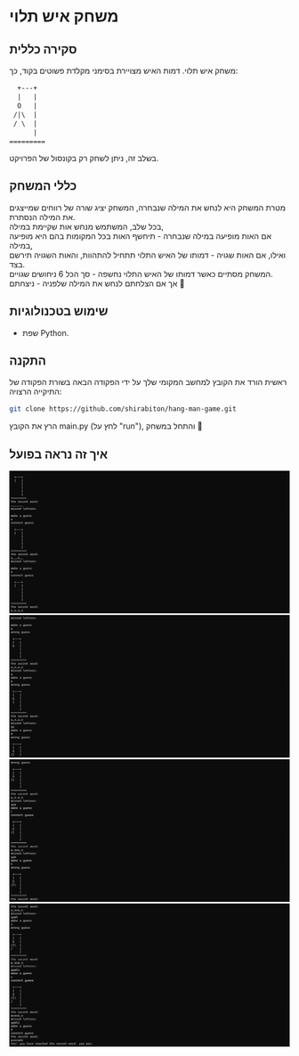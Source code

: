 # משחק איש תלוי
## סקירה כללית
משחק איש תלוי. דמות האיש מצויירת בסימני מקלדת פשוטים בקוד, כך:

```
  +---+
  |   |
  O   |
 /|\  |
 / \  |
      |
=========
```

בשלב זה, ניתן לשחק רק בקונסול של הפרויקט.

## כללי המשחק
מטרת המשחק היא לנחש את המילה שנבחרה, המשחק יציג שורה של רווחים שמייצגים את המילה הנסתרת.<br>
בכל שלב, המשתמש מנחש אות שקיימת במילה,<br>
אם האות מופיעה במילה שנבחרה - תיחשף האות בכל המקומות בהם היא מופיעה במילה,<br>
ואילו, אם האות שגויה - דמותו של האיש התלוי תתחיל להתהוות, והאות השגויה תירשם בצד.<br>
המשחק מסתיים כאשר דמותו של האיש התלוי נחשפה - סך הכל 6 ניחושים שגויים.<br>
אך אם הצלחתם לנחש את המילה שלפניה - ניצחתם 🏅<br>

## שימוש בטכנולוגיות
- שפת Python.

## התקנה
ראשית הורד את הקובץ למחשב המקומי שלך על ידי הפקודה הבאה בשורת הפקודה של התיקייה הרצויה:

```bash
git clone https://github.com/shirabiton/hang-man-game.git
```
הרץ את הקובץ main.py (לחץ על "run"), והתחל במשחק 🏁


## איך זה נראה בפועל
![hang man game](Screenshots/1.png)
![hang man game](Screenshots/2.png)
![hang man game](Screenshots/3.png)
![hang man game](Screenshots/4.png) <br><br>



